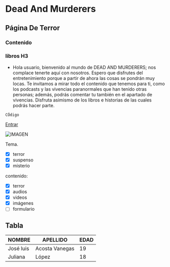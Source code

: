 # Dead And Murderers
## Página De Terror 
### Contenido 
### libros H3


- Hola usuario, bienvenido al mundo de DEAD AND MURDERERS; nos complace tenerte aquí con nosotros. Espero que disfrutes del entretenimiento porque a partir de ahora las cosas se pondrán muy locas. Te invitamos a mirar todo el contenido que tenemos para ti, como los podcasts y las vivencias paranormales que han tenido otras personas; además, podrás comentar tu también en el apartado de vivencias. Disfruta asimismo de los libros e historias de las cuales podrás hacer parte.


`CÓdigo`


[Entrar](https://www.google.com/search?gs_ssp=eJzj4tTP1TcwMU02T1JgNGB0YPBiS8_PT89JBQBASQXT&q=google&rlz=1C1CHBF_esCO1088CO1088&oq=g&gs_lcrp=EgZjaHJvbWUqEggBEC4YJxjHARjRAxiABBiKBTIGCAAQRRg8MhIIARAuGCcYxwEY0QMYgAQYigUyBggCEEUYOTIGCAMQRRg7MgYIBBBFGDwyBggFEEUYPDIGCAYQRRg8MgYIBxBFGDzSAQgxNTgyajBqN6gCCLACAQ&sourceid=chrome&ie=UTF-8)


![IMAGEN](https://i.pinimg.com/originals/e3/fa/ca/e3faca3d65bc3ecf6b47854baf291649.gif)

Tema.
- [x] terror 
- [x] suspenso
- [x] misterio 

 contenido:
 
- [x] terror 
- [x] audios
- [x] videos
- [x] imágenes   
- [ ] formulario 

## Tabla 

| NOMBRE | APELLIDO | EDAD |
|-------------|-----------------|--------|
|José luis| Acosta Vanegas | 19
|Juliana| López | 18


